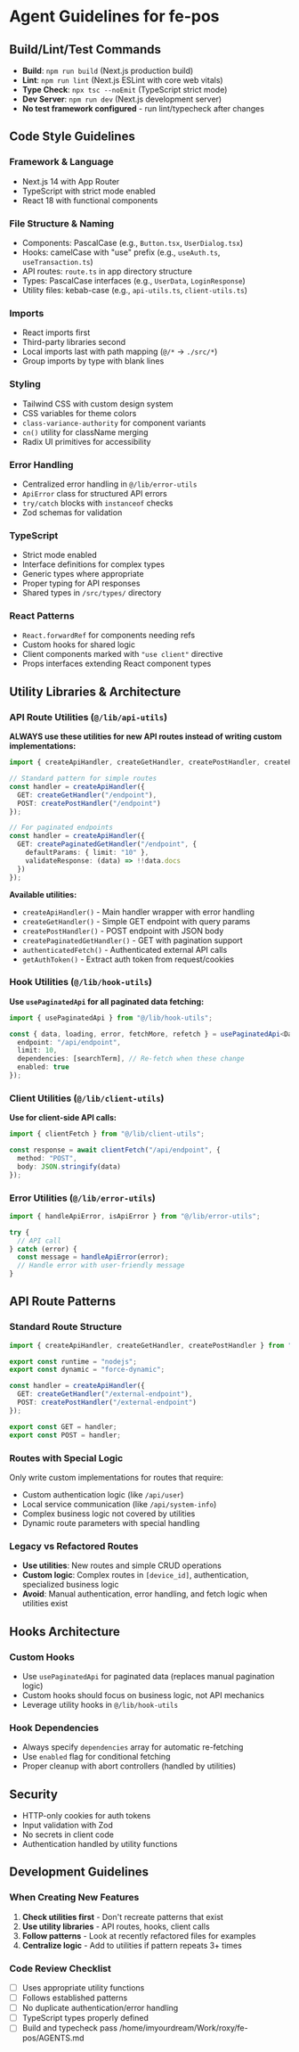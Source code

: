 # Agent Guidelines for fe-pos

## Build/Lint/Test Commands
- **Build**: `npm run build` (Next.js production build)
- **Lint**: `npm run lint` (Next.js ESLint with core web vitals)
- **Type Check**: `npx tsc --noEmit` (TypeScript strict mode)
- **Dev Server**: `npm run dev` (Next.js development server)
- **No test framework configured** - run lint/typecheck after changes

## Code Style Guidelines

### Framework & Language
- Next.js 14 with App Router
- TypeScript with strict mode enabled
- React 18 with functional components

### File Structure & Naming
- Components: PascalCase (e.g., `Button.tsx`, `UserDialog.tsx`)
- Hooks: camelCase with "use" prefix (e.g., `useAuth.ts`, `useTransaction.ts`)
- API routes: `route.ts` in app directory structure
- Types: PascalCase interfaces (e.g., `UserData`, `LoginResponse`)
- Utility files: kebab-case (e.g., `api-utils.ts`, `client-utils.ts`)

### Imports
- React imports first
- Third-party libraries second
- Local imports last with path mapping (`@/*` → `./src/*`)
- Group imports by type with blank lines

### Styling
- Tailwind CSS with custom design system
- CSS variables for theme colors
- `class-variance-authority` for component variants
- `cn()` utility for className merging
- Radix UI primitives for accessibility

### Error Handling
- Centralized error handling in `@/lib/error-utils`
- `ApiError` class for structured API errors
- `try/catch` blocks with `instanceof` checks
- Zod schemas for validation

### TypeScript
- Strict mode enabled
- Interface definitions for complex types
- Generic types where appropriate
- Proper typing for API responses
- Shared types in `/src/types/` directory

### React Patterns
- `React.forwardRef` for components needing refs
- Custom hooks for shared logic
- Client components marked with `"use client"` directive
- Props interfaces extending React component types

## Utility Libraries & Architecture

### API Route Utilities (`@/lib/api-utils`)
**ALWAYS use these utilities for new API routes instead of writing custom implementations:**

```typescript
import { createApiHandler, createGetHandler, createPostHandler, createPaginatedGetHandler } from "@/lib/api-utils";

// Standard pattern for simple routes
const handler = createApiHandler({
  GET: createGetHandler("/endpoint"),
  POST: createPostHandler("/endpoint")
});

// For paginated endpoints
const handler = createApiHandler({
  GET: createPaginatedGetHandler("/endpoint", {
    defaultParams: { limit: "10" },
    validateResponse: (data) => !!data.docs
  })
});
```

**Available utilities:**
- `createApiHandler()` - Main handler wrapper with error handling
- `createGetHandler()` - Simple GET endpoint with query params
- `createPostHandler()` - POST endpoint with JSON body
- `createPaginatedGetHandler()` - GET with pagination support
- `authenticatedFetch()` - Authenticated external API calls
- `getAuthToken()` - Extract auth token from request/cookies

### Hook Utilities (`@/lib/hook-utils`)
**Use `usePaginatedApi` for all paginated data fetching:**

```typescript
import { usePaginatedApi } from "@/lib/hook-utils";

const { data, loading, error, fetchMore, refetch } = usePaginatedApi<DataType>({
  endpoint: "/api/endpoint",
  limit: 10,
  dependencies: [searchTerm], // Re-fetch when these change
  enabled: true
});
```

### Client Utilities (`@/lib/client-utils`)
**Use for client-side API calls:**

```typescript
import { clientFetch } from "@/lib/client-utils";

const response = await clientFetch("/api/endpoint", {
  method: "POST",
  body: JSON.stringify(data)
});
```

### Error Utilities (`@/lib/error-utils`)
```typescript
import { handleApiError, isApiError } from "@/lib/error-utils";

try {
  // API call
} catch (error) {
  const message = handleApiError(error);
  // Handle error with user-friendly message
}
```

## API Route Patterns

### Standard Route Structure
```typescript
import { createApiHandler, createGetHandler, createPostHandler } from "@/lib/api-utils";

export const runtime = "nodejs";
export const dynamic = "force-dynamic";

const handler = createApiHandler({
  GET: createGetHandler("/external-endpoint"),
  POST: createPostHandler("/external-endpoint")
});

export const GET = handler;
export const POST = handler;
```

### Routes with Special Logic
Only write custom implementations for routes that require:
- Custom authentication logic (like `/api/user`)
- Local service communication (like `/api/system-info`)
- Complex business logic not covered by utilities
- Dynamic route parameters with special handling

### Legacy vs Refactored Routes
- **Use utilities**: New routes and simple CRUD operations
- **Custom logic**: Complex routes in `[device_id]`, authentication, specialized business logic
- **Avoid**: Manual authentication, error handling, and fetch logic when utilities exist

## Hooks Architecture

### Custom Hooks
- Use `usePaginatedApi` for paginated data (replaces manual pagination logic)
- Custom hooks should focus on business logic, not API mechanics
- Leverage utility hooks in `@/lib/hook-utils`

### Hook Dependencies
- Always specify `dependencies` array for automatic re-fetching
- Use `enabled` flag for conditional fetching
- Proper cleanup with abort controllers (handled by utilities)

## Security
- HTTP-only cookies for auth tokens
- Input validation with Zod
- No secrets in client code
- Authentication handled by utility functions

## Development Guidelines

### When Creating New Features
1. **Check utilities first** - Don't recreate patterns that exist
2. **Use utility libraries** - API routes, hooks, client calls
3. **Follow patterns** - Look at recently refactored files for examples
4. **Centralize logic** - Add to utilities if pattern repeats 3+ times

### Code Review Checklist
- [ ] Uses appropriate utility functions
- [ ] Follows established patterns
- [ ] No duplicate authentication/error handling
- [ ] TypeScript types properly defined
- [ ] Build and typecheck pass</content>
<parameter name="filePath">/home/imyourdream/Work/roxy/fe-pos/AGENTS.md